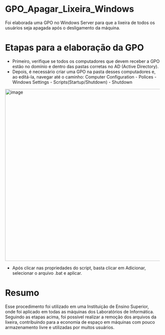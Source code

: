 # GPO_Apagar_Lixeira_Windows
Foi elaborada uma GPO no Windows Server para que a lixeira de todos os usuários seja apagada após o desligamento da máquina.

# Etapas para a elaboração da GPO
- Primeiro, verifique se todos os computadores que devem receber a GPO estão no domínio e dentro das pastas corretas no AD (Active Directory).
- Depois, é necessário criar uma GPO na pasta desses computadores e, ao editá-la, navegar até o caminho: Computer Configuration - Polices - Windows Settings - Scripts(Startup/Shutdown) - Shutdown
<img width="643" height="561" alt="image" src="https://github.com/user-attachments/assets/3dd16e2b-c2dd-4c88-ab73-e5dc8bf417f9" />

- Após clicar nas propriedades do script, basta clicar em Adicionar, selecionar o arquivo .bat e aplicar.

# Resumo
Esse procedimento foi utilizado em uma Instituição de Ensino Superior, onde foi aplicado em todas as máquinas dos Laboratórios de Informática.
Seguindo as etapas acima, foi possível realizar a remoção dos arquivos da lixeira, contribuindo para a economia de espaço em máquinas com pouco armazenamento livre e utilizadas por muitos usuários.
